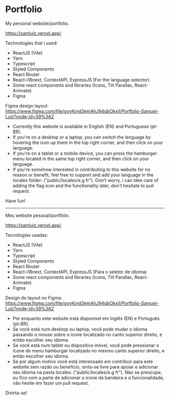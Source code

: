 # Portfolio
My personal website/portfolio.

https://samluiz.vercel.app/

Technologies that i used:

- ReactJS (Vite)
- Yarn
- Typescript
- Styled Components
- React Router
- React-i18next, ContextAPI, ExpressJS (For the language selector)
- Some react components and libraries (Icons, Tilt Parallax, React-Animate) 
- Figma

Figma design layout: https://www.figma.com/file/gyvKvrd3emAhJ94qbOkxjI/Portfolio-Samuel-Luiz?node-id=39%3A2

- Currently this website is available in English (EN) and Portuguese (pt-BR).
- If you're on a desktop or a laptop, you can switch the language by hovering the icon up there in the top right corner, and then click on your language.
- If you're on a tablet or a mobile device, you can press the hamburger menu located in the same top right corner, and then click on your language.
- If you're somehow interested in contributing to this website for no reason or benefit, 
feel free to support and add your language in the locales folder: ("public/locales/e.g fr").
Don't worry, i can take care of adding the flag icon and the functionality later, don't hesitate to pull request.

Have fun!

-------------------------------------------------------------------------------------------------------------------

Meu website pessoal/portfólio.

https://samluiz.vercel.app/

Tecnologias usadas:

- ReactJS (Vite)
- Yarn
- Typescript
- Styled Components
- React Router
- React-i18next, ContextAPI, ExpressJS (Para o seletor de idioma)
- Some react components and libraries (Icons, Tilt Parallax, React-Animate) 
- Figma

Design do layout no Figma: https://www.figma.com/file/gyvKvrd3emAhJ94qbOkxjI/Portfolio-Samuel-Luiz?node-id=39%3A2

- Por enquanto este website está disponível em Inglês (EN) e Português (pt-BR).
- Se você está num desktop ou laptop, você pode mudar o idioma passando o mouse sobre o ícone localizado no canto superior direito, e então escolher seu idioma.
- Se você está num tablet ou dispositivo móvel, você pode pressionar o ícone do menu hamburger localizado no mesmo canto superior direito, e então escolher seu idioma.
- Se por algum motivo você está interessado em contribuir para este website sem razão ou benefício,
sinta-se livre para apoiar e adicionar seu idioma na pasta locales: ("public/locales/e.g fr").
Não se preocupe, eu fico com a parte de adicionar o ícone da bandeira e a funcionalidade, não hesite em fazer um pull request.

Divirta-se!

